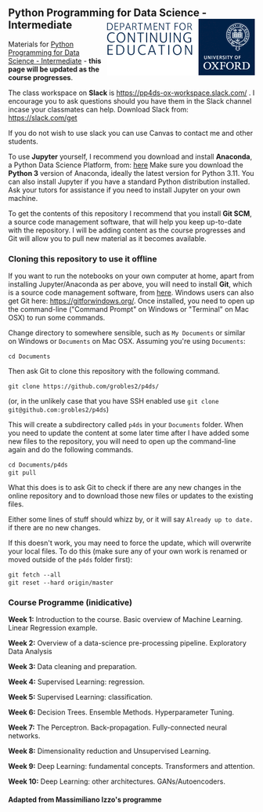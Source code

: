 ## Python Programming for Data Science - Intermediate <img src="oudce_logo.png" align="right"/>


Materials for [Python Programming for Data Science - Intermediate](https://www.conted.ox.ac.uk/courses/python-programming-for-data-science-intermediate?code=O24P435COW) - **this page will be updated as the course progresses**.

The class workspace on **Slack** is https://pp4ds-ox-workspace.slack.com/ . I encourage you to ask questions should you have them in the Slack channel incase your classmates can help. Download Slack from: https://slack.com/get

If you do not wish to use slack you can use Canvas to contact me and other students. 

To use **Jupyter** yourself, I recommend you download and install **Anaconda**, a Python Data Science Platform, from: [here](https://www.anaconda.com) Make sure you download the **Python 3** version of Anaconda, ideally the latest version for Python 3.11. You can also install Jupyter if you have a standard Python distribution installed. Ask your tutors for assistance if you need to install Jupyter on your own machine.

To get the contents of this repository I recommend that you install **Git SCM**, a source code management software, that will help you keep up-to-date with the repository. I will be adding content as the course progresses and Git will allow you to pull new material as it becomes available.



### Cloning this repository to use it offline

If you want to run the notebooks on your own computer at home, apart from installing Jupyter/Anaconda as per above, you will need to install **Git**, which is a source code management software, from [here](https://git-scm.com/downloads). Windows users can also get Git here: https://gitforwindows.org/. Once installed, you need to open up the command-line ("Command Prompt" on Windows or "Terminal" on Mac OSX) to run some commands.

Change directory to somewhere sensible, such as `My Documents` or similar on Windows or `Documents` on Mac OSX. Assuming you're using `Documents`:

```
cd Documents
```

Then ask Git to clone this repository with the following command.
```
git clone https://github.com/grobles2/p4ds/
```
(or, in the unlikely case that you have SSH enabled use `git clone git@github.com:grobles2/p4ds`)

This will create a subdirectory called `p4ds` in your `Documents` folder. When you need to update the content at some later time after I have added some new files to the repository, you will need to open up the command-line again and do the following commands.
```
cd Documents/p4ds
git pull
```
What this does is to ask Git to check if there are any new changes in the online repository and to download those new files or updates to the existing files.

Either some lines of stuff should whizz by, or it will say `Already up to date.` if there are no new changes.

If this doesn't work, you may need to force the update, which will overwrite your local files. To do this (make sure any of your own work is renamed or moved outside of the `p4ds` folder first):
```
git fetch --all
git reset --hard origin/master
```

### Course Programme (inidicative)

**Week 1:** Introduction to the course. Basic overview of Machine Learning. Linear Regression example.

**Week 2:** Overview of a data-science pre-processing pipeline. Exploratory Data Analysis

**Week 3:** Data cleaning and preparation.

**Week 4:** Supervised Learning: regression.

**Week 5:** Supervised Learning: classification.

**Week 6:** Decision Trees. Ensemble Methods. Hyperparameter Tuning. 

**Week 7:** The Perceptron. Back-propagation. Fully-connected neural networks.

**Week 8:**  Dimensionality reduction and Unsupervised Learning. 

**Week 9:**  Deep Learning: fundamental concepts. Transformers and attention. 

**Week 10:**  Deep Learning: other architectures. GANs/Autoencoders. 


#### Adapted from  Massimiliano Izzo's programme 


